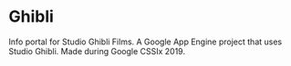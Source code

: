# Ghibli
Info portal for Studio Ghibli Films. A Google App Engine project that uses Studio Ghibli. Made during Google CSSIx 2019. 
